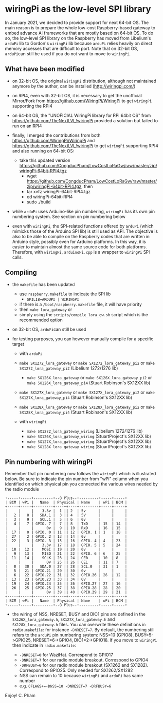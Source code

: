 wiringPi as the low-level SPI library
=====================================

In January 2021, we decided to provide support for next 64-bit OS. The main reason is to prepare the whole low-cost Raspberry-based gateway to embed advance AI frameworks that are mostly based on 64-bit OS. To do so, the low-level SPI library on the Raspberry has moved from Libelium's `arduPi` lib to Gordon's `wiringPi` lib because `arduPi` relies heavily on direct memory accesses that are difficult to port. Note that on 32-bit OS, `arduPi`can still be used if you do not want to move to `wiringPi`.
	
What have been modified
----------------------- 

- on 32-bit OS, the original `wiringPi` distribution, although not maintained anymore by the author, can be installed (http://wiringpi.com/)

- on RPI4, even with 32-bit OS, it is necessary to get the unofficial Mirror/Fork from https://github.com/WiringPi/WiringPi to get `wiringPi` supporting the RPI4

- on 64-bit OS, the "UNOFICIAL WiringPi library for RPi 64bit OS" from https://github.com/TheNextLVL/wiringPi provided a solution but failed to run on an RPI4

- finally, I merged the contributions from both https://github.com/WiringPi/WiringPi and https://github.com/TheNextLVL/wiringPi to get `wiringPi` supporting RPI4 and also running on 64-bit OS:
	- take this updated version https://github.com/CongducPham/LowCostLoRaGw/raw/master/zip/wiringPi-64bit-RPI4.tgz
		- wget https://github.com/CongducPham/LowCostLoRaGw/raw/master/zip/wiringPi-64bit-RPI4.tgz, then
		- tar xvfz wiringPi-64bit-RPI4.tgz
		- cd wiringPi-64bit-RPI4
		- sudo ./build
		
- while `arduPi` uses Arduino-like pin numbering, `wiringPi` has its own pin numbering system. See section on pin numbering below

- even with `wiringPi`, the SPI-related functions offered by `arduPi` (which mimicks those of the Arduino SPI lib) is still used as API. The objective is also to be able to compile on the Raspberry codes that are written in Arduino style, possibly even for Arduino platforms. In this way, it is easier to maintain almost the same source code for both platforms. Therefore, with `wiringPi`, `arduinoPi.cpp` is a wrapper to `wiringPi` SPI calls.

Compiling
---------
		
- the `makefile` has been updated
	- use `raspberry.makefile` to indicate the SPI lib
		- `SPILIB=ARDUPI | WIRINGPI`
	- if there is a `/boot/raspberry.makefile` file, it will have priority
  - then `make lora_gateway` or
  - simply using the `scripts/compile_lora_gw.sh` script which is the recommended option		

- on 32-bit OS, `arduPi`can still be used 

- for testing purposes, you can however manually compile for a specific target
	- with `arduPi`
  	- `make SX1272_lora_gateway` or `make SX1272_lora_gateway_pi2` or `make SX1272_lora_gateway_pi2` (Libelium 1272/1276 lib)
		- `make SX126X_lora_gateway` or `make SX126X_lora_gateway_pi2` or `make SX126X_lora_gateway_pi4` (Stuart Robinson's SX12XX lib)	
  	- `make SX127X_lora_gateway` or `make SX127X_lora_gateway_pi2` or `make SX127X_lora_gateway_pi4` (Stuart Robinson's SX12XX lib)	
  	- `make SX128X_lora_gateway` or `make SX128X_lora_gateway_pi2` or `make SX128X_lora_gateway_pi4` (Stuart Robinson's SX12XX lib)	
	
	- with `wiringPi`
		- `make SX1272_lora_gateway_wiring` (Libelium 1272/1276 lib)
		- `make SX126X_lora_gateway_wiring` (StuartProject's SX12XX lib)	
		- `make SX127X_lora_gateway_wiring` (StuartProject's SX12XX lib)	
		- `make SX128X_lora_gateway_wiring` (StuartProject's SX12XX lib)

Pin numbering with wiringPi
---------------------------

Remember that pin numbering now follows the `wiringPi` which is illustrated below. Be sure to indicate the pin number from "wPi" column when you identified on which physical pin you connected the various wires needed by the radio module

```
+-----+-----+---------+--B Plus--+---------+-----+-----+
| BCM | wPi |   Name  | Physical | Name    | wPi | BCM |
+-----+-----+---------+----++----+---------+-----+-----+
|     |     |    3.3v |  1 || 2  | 5v      |     |     |
|   2 |   8 |   SDA.1 |  3 || 4  | 5V      |     |     |
|   3 |   9 |   SCL.1 |  5 || 6  | 0v      |     |     |
|   4 |   7 | GPIO. 7 |  7 || 8  | TxD     | 15  | 14  |
|     |     |      0v |  9 || 10 | RxD     | 16  | 15  |
|  17 |   0 | GPIO. 0 | 11 || 12 | GPIO. 1 | 1   | 18  |
|  27 |   2 | GPIO. 2 | 13 || 14 | 0v      |     |     |
|  22 |   3 | GPIO. 3 | 15 || 16 | GPIO. 4 | 4   | 23  |
|     |     |    3.3v | 17 || 18 | GPIO. 5 | 5   | 24  |
|  10 |  12 |    MOSI | 19 || 20 | 0v      |     |     |
|   9 |  13 |    MISO | 21 || 22 | GPIO. 6 | 6   | 25  |
|  11 |  14 |    SCLK | 23 || 24 | CE0     | 10  | 8   |
|     |     |      0v | 25 || 26 | CE1     | 11  | 7   |
|   0 |  30 |   SDA.0 | 27 || 28 | SCL.0   | 31  | 1   |
|   5 |  21 | GPIO.21 | 29 || 30 | 0v      |     |     |
|   6 |  22 | GPIO.22 | 31 || 32 | GPIO.26 | 26  | 12  |
|  13 |  23 | GPIO.23 | 33 || 34 | 0v      |     |     |
|  19 |  24 | GPIO.24 | 35 || 36 | GPIO.27 | 27  | 16  |
|  26 |  25 | GPIO.25 | 37 || 38 | GPIO.28 | 28  | 20  |
|     |     |      0v | 39 || 40 | GPIO.29 | 29  | 21  |
+-----+-----+---------+----++----+---------+-----+-----+
| BCM | wPi |   Name  | Physical | Name    | wPi | BCM |
+-----+-----+---------+--B Plus--+---------+-----+-----+
```

- the wiring of NSS, NRESET, BUSY and DIO1 pins are defined in the `SX126X_lora_gateway.h`, `SX127X_lora_gateway.h` and `SX128X_lora_gateway.h` files. You can overwrite these definitions in `radio.makefile`: for instance `-DNRESET=7`. By default, the numbering still refers to the `arduPi` pin numbering system: NSS=10 (GPIO8), BUSY=5->GPIO25, NRESET=6->GPIO4, DIO1=2->GPIO18. If you move to `wiringPi` then indicate in `radio.makefile`:

	- `-DNRESET=0` for WaziHat. Correspond to GPIO17
	- `-DNRESET=7` for our radio module breakout. Correspond to GPIO4
	- `-DRFBUSY=6` for our radio module breakout (SX1262 and SX1282). Correspond to GPIO25. Only needed for SX1262/SX1282 
	- NSS can remain to 10 because `wiringPi` and `arduPi` has same number
	- e.g. `CFLAGS+=-DNSS=10 -DNRESET=7 -DRFBUSY=6`

Enjoy!
C. Pham		